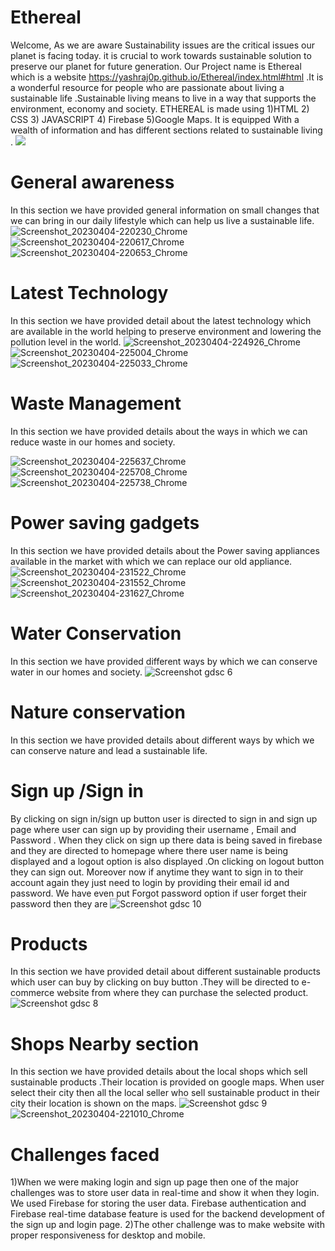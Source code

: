 # Ethereal
Welcome,
As we are aware Sustainability issues are the critical issues our planet is facing today. it is crucial to work towards sustainable solution to preserve our planet for future generation. Our Project name is  Ethereal which is a website https://yashraj0p.github.io/Ethereal/index.html#html .It is a wonderful resource for people who are passionate about living a sustainable life .Sustainable living means to live in a way that supports the environment, economy and society.
ETHEREAL is made using 
1)HTML
2) CSS
3) JAVASCRIPT 
4) Firebase 
5)Google Maps.
 It is equipped With a wealth of information and has different sections related to sustainable living .
![](https://user-images.githubusercontent.com/127089397/229849677-4af06543-4a7a-47c2-bdbb-d760eccee037.png)

# General awareness
In this section we have provided general information on small changes that we can bring in our daily lifestyle which can help us live a sustainable life.
![Screenshot_20230404-220230_Chrome](https://user-images.githubusercontent.com/127089397/229858084-97506472-ba3c-4890-b69f-75611fd8121d.jpg)
![Screenshot_20230404-220617_Chrome](https://user-images.githubusercontent.com/127089397/229858986-d86f6f9c-3056-45d9-8e94-d51225dadb79.jpg)
![Screenshot_20230404-220653_Chrome](https://user-images.githubusercontent.com/127089397/229859081-fc102cec-eca2-4b54-b19d-fab479c13229.jpg)
# Latest Technology 
In this section we have provided detail about the latest technology which are available in the world helping to preserve environment and lowering the pollution level in the world.
![Screenshot_20230404-224926_Chrome](https://user-images.githubusercontent.com/127089397/229869466-a955993a-90bc-41ab-9afa-e758e42442d8.jpg)
![Screenshot_20230404-225004_Chrome](https://user-images.githubusercontent.com/127089397/229869502-093b848d-d48c-40ce-b3a3-20c2e6241309.jpg)
![Screenshot_20230404-225033_Chrome](https://user-images.githubusercontent.com/127089397/229869527-7f4110ce-adbf-4fd2-9c5a-2fe8b5e11678.jpg)
# Waste Management 
In this section we have provided details about the ways in which we can reduce waste in our homes and society.

![Screenshot_20230404-225637_Chrome](https://user-images.githubusercontent.com/127089397/229871009-2ec27d36-888b-4ef7-8299-face623662e7.jpg)
![Screenshot_20230404-225708_Chrome](https://user-images.githubusercontent.com/127089397/229871038-b20b57e9-a832-4f1b-af06-829266c1caf5.jpg)
![Screenshot_20230404-225738_Chrome](https://user-images.githubusercontent.com/127089397/229871065-268969fe-847d-44a2-a22a-58f5a8eb4294.jpg)

# Power saving gadgets 
In this section we have provided details about the Power saving appliances available in the market with which we can replace our old appliance.
![Screenshot_20230404-231522_Chrome](https://user-images.githubusercontent.com/127089397/229875268-1c52940c-2b0c-41bf-b736-95b5fec2892d.jpg)
![Screenshot_20230404-231552_Chrome](https://user-images.githubusercontent.com/127089397/229875308-eb52d9be-d923-4d1c-98a0-d7934377de0a.jpg)
![Screenshot_20230404-231627_Chrome](https://user-images.githubusercontent.com/127089397/229875341-2117b03a-4963-4d88-bbac-d474f12b778d.jpg)

# Water Conservation 
In this section we have provided different ways by which we can conserve water in our homes and society.
![Screenshot gdsc 6](https://user-images.githubusercontent.com/127089397/229853513-9937089e-abcf-4c90-b848-d352cdb86f6d.png)
# Nature conservation
In this section we have provided details about different ways by which we can conserve nature and lead  a sustainable life.
# Sign up /Sign in 
By clicking on sign in/sign up button user is directed to sign in and sign up page where user can sign up by providing their username , Email and Password . When they click on sign up there data is being saved in firebase and they are directed to homepage where there user name is being displayed and a logout option is also displayed .On clicking on logout button they can sign out. Moreover now if anytime they want to sign in to their account again they just need to login by providing their email id and password. We have even put Forgot password option if user forget their password then they are 
![Screenshot gdsc 10](https://user-images.githubusercontent.com/127089397/229868384-107a2242-3f93-41e8-b28e-aed16c8f5c47.png)

# Products
In this section we have provided detail about different sustainable products which user can buy by clicking on buy button .They will be directed to e-commerce website from where they can purchase the selected product.
![Screenshot gdsc 8](https://user-images.githubusercontent.com/127089397/229853388-9d2577fd-14a6-4108-bea0-64a538c87f40.png)
# Shops Nearby section
In this section we have provided details about the local shops which sell sustainable products .Their location is provided on google maps. When user select their city then all the local seller who sell sustainable product in their city their location is shown on the maps. 
![Screenshot gdsc 9](https://user-images.githubusercontent.com/127089397/229853443-973f4d6f-6cc9-4366-9548-33d1532d1bf7.png)
![Screenshot_20230404-221010_Chrome](https://user-images.githubusercontent.com/127089397/229859905-418e2c4f-2f73-4346-9d19-643dfe42db7f.jpg)

# Challenges faced
1)When we were making login and sign up page then one of the major challenges was to store user data in real-time and show it when they login. We used Firebase for storing the user data. Firebase authentication and Firebase real-time database feature is used for the backend development of the sign up and login page.
2)The other challenge was to make website with proper responsiveness for desktop and mobile.





